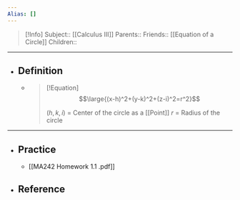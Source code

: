 ```yaml
---
Alias: []
---
```

> [!Info]
> Subject:: [[Calculus III]]
> Parents:: 
> Friends:: [[Equation of a Circle]]
> Children:: 
---
- ## Definition
	- > [!Equation]
	  > $$\large{(x-h)^2+(y-k)^2+(z-i)^2=r^2}$$
	  > 
	  > $(h, k, i)$ = Center of the circle as a [[Point]]
	  > $r$ = Radius of the circle
---
- ## Practice
	- [[MA242 Homework 1.1 .pdf]]
- ## Reference
